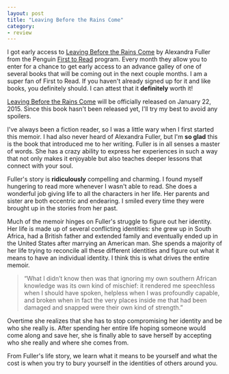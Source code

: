 ```yaml
---
layout: post
title: "Leaving Before the Rains Come"
category:
- review
---
```



I got early access to [Leaving Before the Rains Come](http://www.amazon.com/gp/product/1594205868/ref=as_li_qf_sp_asin_il_tl?ie=UTF8&camp=1789&creative=9325&creativeASIN=1594205868&linkCode=as2&tag=stephmilla-20&linkId=MC2QHQOEN2O7ZFAQ) by Alexandra Fuller from the Penguin [First to Read](http://www.firsttoread.com/) program. Every month they allow you to enter for a chance to get early access to an advance galley of one of several books that will be coming out in the next couple months. I am a super fan of First to Read. If you haven't already signed up for it and like books, you definitely should. I can attest that it **definitely** worth it! 

[Leaving Before the Rains Come](http://www.amazon.com/gp/product/1594205868/ref=as_li_qf_sp_asin_il_tl?ie=UTF8&camp=1789&creative=9325&creativeASIN=1594205868&linkCode=as2&tag=stephmilla-20&linkId=MC2QHQOEN2O7ZFAQ) will be officially released on January 22, 2015. Since this book hasn't been released yet, I'll try my best to avoid any spoilers.  

I've always been a fiction reader, so I was a little wary when I first started this memoir. I had also never heard of Alexandra Fuller, but I'm **so glad** this is the book that introduced me to her writing. Fuller is in all senses a master of words. She has a crazy ability to express her experiences in such a way that not only makes it enjoyable but also teaches deeper lessons that connect with your soul.

Fuller's story is **ridiculously** compelling and charming. I found myself hungering to read more whenever I wasn't able to read. She does a wonderful job giving life to all the characters in her life. Her parents and sister are both eccentric and endearing. I smiled every time they were brought up in the stories from her past. 

Much of the memoir hinges on Fuller's struggle to figure out her identity. Her life is made up of several conflicting identities: she grew up in South Africa, had a British father and extended family and eventually ended up in the United States after marrying an American man. She spends a majority of her life trying to reconcile all these different identities and figure out what it means to have an individual identity. I think this is what drives the entire memoir. 
 
 
>“What I didn’t know then was that ignoring my own southern African knowledge was its own kind of mischief: it rendered me speechless when I should have spoken, helpless when I was profoundly capable, and broken when in fact the very places inside me that had been damaged and snapped were their own kind of strength.”


Overtime she realizes that she has to stop compromising her identity and be who she really is. After spending her entire life hoping someone would come along and save her, she is finally able to save herself by accepting who she really and where she comes from.

From Fuller's life story, we learn what it means to be yourself and what the cost is when you try to bury yourself in the identities of others around you. 











